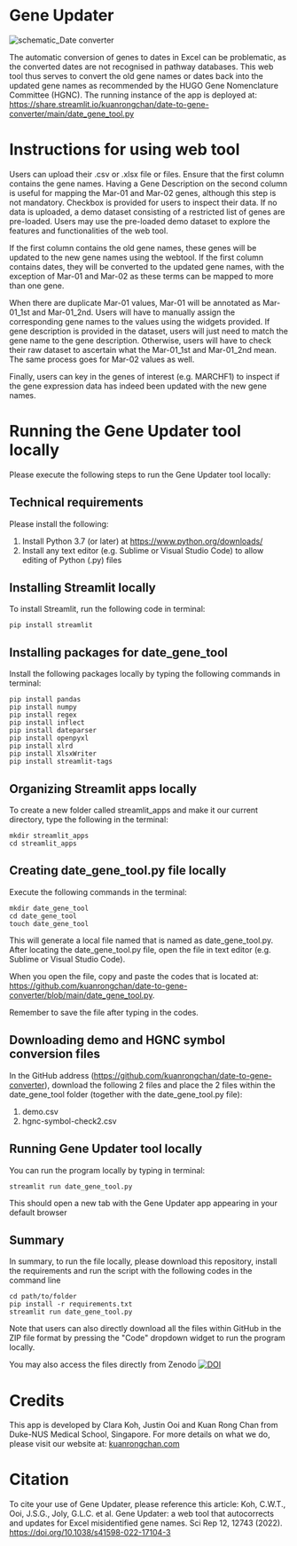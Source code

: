 # Gene Updater

![schematic_Date converter](https://user-images.githubusercontent.com/91276553/143521451-6facb875-2af1-4c5a-b5ad-67c253d3a0c8.jpg)

The automatic conversion of genes to dates in Excel can be problematic, as the converted dates are not recognised in pathway databases. This web tool thus serves to convert the old gene names or dates back into the updated gene names as recommended by the HUGO Gene Nomenclature Committee (HGNC). The running instance of the app is deployed at: https://share.streamlit.io/kuanrongchan/date-to-gene-converter/main/date_gene_tool.py

# Instructions for using web tool
Users can upload their .csv or .xlsx file or files. Ensure that the first column contains the gene names. Having a Gene Description on the second column is useful for mapping the Mar-01 and Mar-02 genes, although this step is not mandatory. Checkbox is provided for users to inspect their data. If no data is uploaded, a demo dataset consisting of a restricted list of genes are pre-loaded. Users may use the pre-loaded demo dataset to explore the features and functionalities of the web tool.

If the first column contains the old gene names, these genes will be updated to the new gene names using the webtool. If the first column contains dates, they will be converted to the updated gene names, with the exception of Mar-01 and Mar-02 as these terms can be mapped to more than one gene.

When there are duplicate Mar-01 values, Mar-01 will be annotated as Mar-01_1st and Mar-01_2nd. Users will have to manually assign the corresponding gene names to the values using the widgets provided. If gene description is provided in the dataset, users will just need to match the gene name to the gene description. Otherwise, users will have to check their raw dataset to ascertain what the Mar-01_1st and Mar-01_2nd mean. The same process goes for Mar-02 values as well.

Finally, users can key in the genes of interest (e.g. MARCHF1) to inspect if the gene expression data has indeed been updated with the new gene names. 

# Running the Gene Updater tool locally

Please execute the following steps to run the Gene Updater tool locally:

## Technical requirements
Please install the following:
1. Install Python 3.7 (or later) at https://www.python.org/downloads/
2. Install any text editor (e.g. Sublime or Visual Studio Code) to allow editing of Python (.py) files 

## Installing Streamlit locally
To install Streamlit, run the following code in terminal:
```
pip install streamlit
```

## Installing packages for date_gene_tool
Install the following packages locally by typing the following commands in terminal:
```
pip install pandas
pip install numpy
pip install regex
pip install inflect
pip install dateparser
pip install openpyxl
pip install xlrd
pip install XlsxWriter
pip install streamlit-tags
```

## Organizing Streamlit apps locally
To create a new folder called streamlit_apps and make it our current directory, type the following in the terminal:
```
mkdir streamlit_apps
cd streamlit_apps
```

## Creating date_gene_tool.py file locally
Execute the following commands in the terminal:
```
mkdir date_gene_tool
cd date_gene_tool
touch date_gene_tool
```

This will generate a local file named that is named as date_gene_tool.py. 
After locating the date_gene_tool.py file, open the file in text editor (e.g. Sublime or Visual Studio Code).

When you open the file, copy and paste the codes that is located at: https://github.com/kuanrongchan/date-to-gene-converter/blob/main/date_gene_tool.py.

Remember to save the file after typing in the codes.

## Downloading demo and HGNC symbol conversion files
In the GitHub address (https://github.com/kuanrongchan/date-to-gene-converter), download the following 2 files and place the 2 files within the date_gene_tool folder (together with the date_gene_tool.py file):
1. demo.csv
2. hgnc-symbol-check2.csv


## Running Gene Updater tool locally
You can run the program locally by typing in terminal:
```
streamlit run date_gene_tool.py
```

This should open a new tab with the Gene Updater app appearing in your default browser


## Summary
In summary, to run the file locally, please download this repository, install the requirements and run the script with the following codes in the command line

```
cd path/to/folder
pip install -r requirements.txt
streamlit run date_gene_tool.py
```

Note that users can also directly download all the files within GitHub in the ZIP file format by pressing the "Code" dropdown widget to run the program locally.

You may also access the files directly from Zenodo
[![DOI](https://zenodo.org/badge/431391415.svg)](https://zenodo.org/badge/latestdoi/431391415)

# Credits
This app is developed by Clara Koh, Justin Ooi and Kuan Rong Chan from Duke-NUS Medical School, Singapore. For more details on what we do, please visit our website at: [kuanrongchan.com](https://www.kuanrongchan.com/)

# Citation
To cite your use of Gene Updater, please reference this article:
Koh, C.W.T., Ooi, J.S.G., Joly, G.L.C. et al. Gene Updater: a web tool that autocorrects and updates for Excel misidentified gene names. Sci Rep 12, 12743 (2022). https://doi.org/10.1038/s41598-022-17104-3







